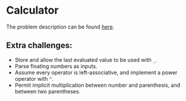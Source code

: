 # Calculator

The problem description can be found [here](https://open.kattis.com/problems/calculator).

## Extra challenges:
- Store and allow the last evaluated value to be used with `_`.
- Parse floating numbers as inputs.
- Assume every operator is left-associative, and implement a power operator with `^`.
- Permit implicit multiplication between number and parenthesis, and between two parentheses.
